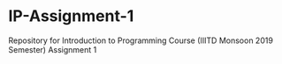 # IP-Assignment-1
Repository for Introduction to Programming Course (IIITD Monsoon 2019 Semester) Assignment 1
